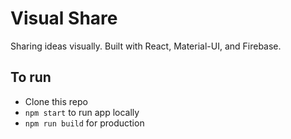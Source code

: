 # Visual Share
Sharing ideas visually.
Built with React, Material-UI, and Firebase.

## To run
- Clone this repo
- `npm start` to run app locally
- `npm run build` for production